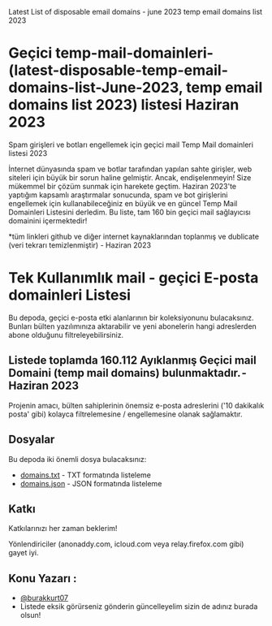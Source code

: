 Latest List of disposable email domains - june 2023
temp email domains list 2023
# Geçici temp-mail-domainleri- (latest-disposable-temp-email-domains-list-June-2023, temp email domains list 2023) listesi Haziran 2023
Spam girişleri ve botları engellemek için geçici mail Temp Mail domainleri listesi 2023


İnternet dünyasında spam ve botlar tarafından yapılan sahte girişler, web siteleri için büyük bir sorun haline gelmiştir. Ancak, endişelenmeyin! Size mükemmel bir çözüm sunmak için harekete geçtim. Haziran 2023'te yaptığım kapsamlı araştırmalar sonucunda, spam ve bot girişlerini engellemek için kullanabileceğiniz en büyük ve en güncel Temp Mail Domainleri Listesini derledim. Bu liste, tam 160 bin geçici mail sağlayıcısı domainini içermektedir!

*tüm linkleri github ve diğer internet kaynaklarından toplanmış ve dublicate (veri tekrarı temizlenmiştir) - Haziran 2023

# Tek Kullanımlık mail - geçici E-posta domainleri Listesi

Bu depoda, geçici e-posta etki alanlarının bir koleksiyonunu bulacaksınız. Bunları bülten yazılımınıza aktarabilir ve yeni abonelerin hangi adreslerden abone olduğunu filtreleyebilirsiniz.

## Listede toplamda 160.112 Ayıklanmış Geçici mail Domaini (temp mail domains) bulunmaktadır. - Haziran 2023

Projenin amacı, bülten sahiplerinin önemsiz e-posta adreslerini ('10 dakikalık posta' gibi) kolayca filtrelemesine / engellemesine olanak sağlamaktır.


## Dosyalar

Bu depoda iki önemli dosya bulacaksınız:

- [domains.txt](domains.txt) - TXT formatında listeleme
- [domains.json](domains.json) - JSON formatında listeleme

## Katkı

Katkılarınızı her zaman beklerim!


Yönlendiriciler (anonaddy.com, icloud.com veya relay.firefox.com gibi) gayet iyi.


## Konu Yazarı :

- [@burakkurt07](https://www.github.com/burakkurt07)
- Listede eksik görürseniz gönderin güncelleyelim sizin de adınız burada olsun!
